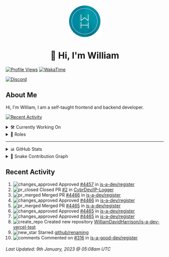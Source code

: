 <p align="center">
  <a href="https://wdh.gg">
    <img src="https://raw.githubusercontent.com/WilliamDavidHarrison/WilliamDavidHarrison/main/assets/logo.png" height="100" width="100">
  </a>
</p>

<h1 align="center">👋 Hi, I'm William</h1>

[![Profile Views](https://komarev.com/ghpvc/?username=williamdavidharrison&color=blue&style=for-the-badge)](https://wdh.gg/github)
[![WakaTime](https://wakatime.com/badge/user/817e29c1-e1ac-4adc-936b-37bfa447c165.svg?style=for-the-badge)](https://wdh.gg/wakatime)

[![Discord](https://lanyard.cnrad.dev/api/853158265466257448)](https://wdh.gg/discord/account)

## About Me
Hi, I'm William, I am a self-taught frontend and backend developer.

[![Recent Activity](https://img.shields.io/badge/-Recent%20Activity-333333?style=for-the-badge&logo=github)](https://wdh.gg/activity)

<details>
  <summary>🛠️ Currently Working On</summary>
  <br>

  [![Easy Script](https://img.shields.io/badge/-Easy%20Script-333333?style=for-the-badge)](https://wdh.gg/easyscript)

</details>

<details>
  <summary>💼 Roles</summary>
  <br>

  [![Future Focus Accounting](https://img.shields.io/badge/Future%20Focus%20Accounting-Developer-222222?style=for-the-badge)](https://wdh.gg/ffa/github)

  [![Open Domains](https://img.shields.io/badge/Open%20Domains-Maintainer-222222?style=for-the-badge)](https://wdh.gg/od)

  [![is-a.dev](https://img.shields.io/badge/is--a.dev-Maintainer-222222?style=for-the-badge)](https://wdh.gg/is-a-dev)

  [![is-a-good.dev](https://img.shields.io/badge/is--a--good.dev-Helper-222222?style=for-the-badge)](https://wdh.gg/is-a-good-dev)

</details>

---

<details>
  <summary>📊 GitHub Stats</summary>
  <br>

  ![GitHub Stats](https://github-readme-stats.vercel.app/api?username=williamdavidharrison&theme=algolia&show_icons=true&border_radius=8&count_private=true&include_all_commits=true)

  ![Top Languages](https://github-readme-stats.vercel.app/api/top-langs/?username=williamdavidharrison&theme=algolia&layout=compact&border_radius=8)

  ![GitHub Streak](https://streak-stats.demolab.com/?user=WilliamDavidHarrison&theme=dark)

</details>

<details>
  <summary>🐍 Snake Contribution Graph</summary>
  <br>

  ![Snake](https://github.com/WilliamDavidHarrison/WilliamDavidHarrison/blob/output/github-contribution-grid-snake.svg)

</details>

## Recent Activity

<!--RECENT_ACTIVITY:start-->
1. ![changes_approved](https://cdn.jsdelivr.net/gh/Readme-Workflows/Readme-Icons@main/icons/octicons/ApprovedChanges.svg) Approved [#4457](https://github.com/is-a-dev/register/pull/4457#pullrequestreview-1239909446) in [is-a-dev/register](https://github.com/is-a-dev/register)<br>
2. ![pr_closed](https://cdn.jsdelivr.net/gh/Readme-Workflows/Readme-Icons@main/icons/octicons/PullRequestClosed.svg) Closed PR [#2](https://github.com/CybrDev/IP-Logger/pull/2) in [CybrDev/IP-Logger](https://github.com/CybrDev/IP-Logger)<br>
3. ![pr_merged](https://cdn.jsdelivr.net/gh/Readme-Workflows/Readme-Icons@main/icons/octicons/PullRequestMerged.svg) Merged PR [#4466](https://github.com/is-a-dev/register/pull/4466) in [is-a-dev/register](https://github.com/is-a-dev/register)<br>
4. ![changes_approved](https://cdn.jsdelivr.net/gh/Readme-Workflows/Readme-Icons@main/icons/octicons/ApprovedChanges.svg) Approved [#4466](https://github.com/is-a-dev/register/pull/4466#pullrequestreview-1239887403) in [is-a-dev/register](https://github.com/is-a-dev/register)<br>
5. ![pr_merged](https://cdn.jsdelivr.net/gh/Readme-Workflows/Readme-Icons@main/icons/octicons/PullRequestMerged.svg) Merged PR [#4465](https://github.com/is-a-dev/register/pull/4465) in [is-a-dev/register](https://github.com/is-a-dev/register)<br>
6. ![changes_approved](https://cdn.jsdelivr.net/gh/Readme-Workflows/Readme-Icons@main/icons/octicons/ApprovedChanges.svg) Approved [#4465](https://github.com/is-a-dev/register/pull/4465#pullrequestreview-1239886549) in [is-a-dev/register](https://github.com/is-a-dev/register)<br>
7. ![changes_approved](https://cdn.jsdelivr.net/gh/Readme-Workflows/Readme-Icons@main/icons/octicons/ApprovedChanges.svg) Approved [#4465](https://github.com/is-a-dev/register/pull/4465#pullrequestreview-1239886161) in [is-a-dev/register](https://github.com/is-a-dev/register)<br>
8. ![create_repo](https://cdn.jsdelivr.net/gh/Readme-Workflows/Readme-Icons@main/icons/octicons/Repository.svg) Created new repository [WilliamDavidHarrison/is-a-dev-vercel-test](https://github.com/WilliamDavidHarrison/is-a-dev-vercel-test)<br>
9. ![new_star](https://cdn.jsdelivr.net/gh/Readme-Workflows/Readme-Icons@main/icons/octicons/StarredRepositoryYellow.svg) Starred [github/renaming](https://github.com/github/renaming)<br>
10. ![comments](https://cdn.jsdelivr.net/gh/Readme-Workflows/Readme-Icons@main/icons/octicons/Comment.svg) Commented on [#316](https://github.com/is-a-good-dev/register/pull/316#issuecomment-1374974987) in [is-a-good-dev/register](https://github.com/is-a-good-dev/register)<br>
<!--RECENT_ACTIVITY:end-->

<!--RECENT_ACTIVITY:last_update-->
###### Last Updated: 9th January, 2023 @ 05:08am UTC
<!--RECENT_ACTIVITY:last_update_end-->
